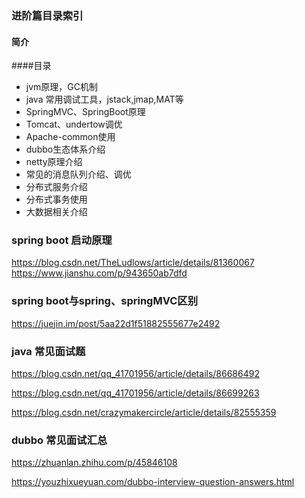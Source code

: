 ### 进阶篇目录索引

#### 简介

####目录

- jvm原理，GC机制
- java 常用调试工具，jstack,jmap,MAT等
- SpringMVC、SpringBoot原理
- Tomcat、undertow调优
- Apache-common使用
- dubbo生态体系介绍
- netty原理介绍
- 常见的消息队列介绍、调优
- 分布式服务介绍
- 分布式事务使用
- 大数据相关介绍


### spring boot 启动原理

https://blog.csdn.net/TheLudlows/article/details/81360067
https://www.jianshu.com/p/943650ab7dfd

### spring boot与spring、springMVC区别
https://juejin.im/post/5aa22d1f51882555677e2492

### java 常见面试题

https://blog.csdn.net/qq_41701956/article/details/86686492

https://blog.csdn.net/qq_41701956/article/details/86699263

https://blog.csdn.net/crazymakercircle/article/details/82555359

### dubbo 常见面试汇总
https://zhuanlan.zhihu.com/p/45846108

https://youzhixueyuan.com/dubbo-interview-question-answers.html